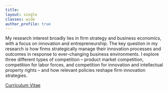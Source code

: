 ```yaml
---
title:
layout: single
classes: wide
author_profile: true
---
```


My research interest broadly lies in firm strategy and business economics, with a focus on innovation and entrepreneurship. The key question in my research is how firms strategically manage their innovation processes and outcomes in response to ever-changing business environments. I explore three different types of competition – product market competition, competition for labor forces, and competition for innovation and intellectual property rights – and how relevant policies reshape firm innovation strategies.

<a href="https://www.marshall.usc.edu/sites/default/files/hyoseokk/pci/HyoKang_CV_July2020-1.pdf" class="btn btn--warning" target="_blank">Curriculum Vitae</a>
